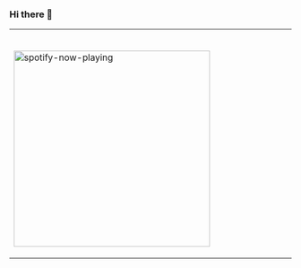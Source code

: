 ### Hi there 👋


<table width="100%"> 
  <tr>
  <td width="50%">
      
&nbsp; <br> [<img src="https://persico-dev.vercel.app/api/spotify" alt="spotify-now-playing" width="350" />](https://open.spotify.com/user/persicodev)

</td>
